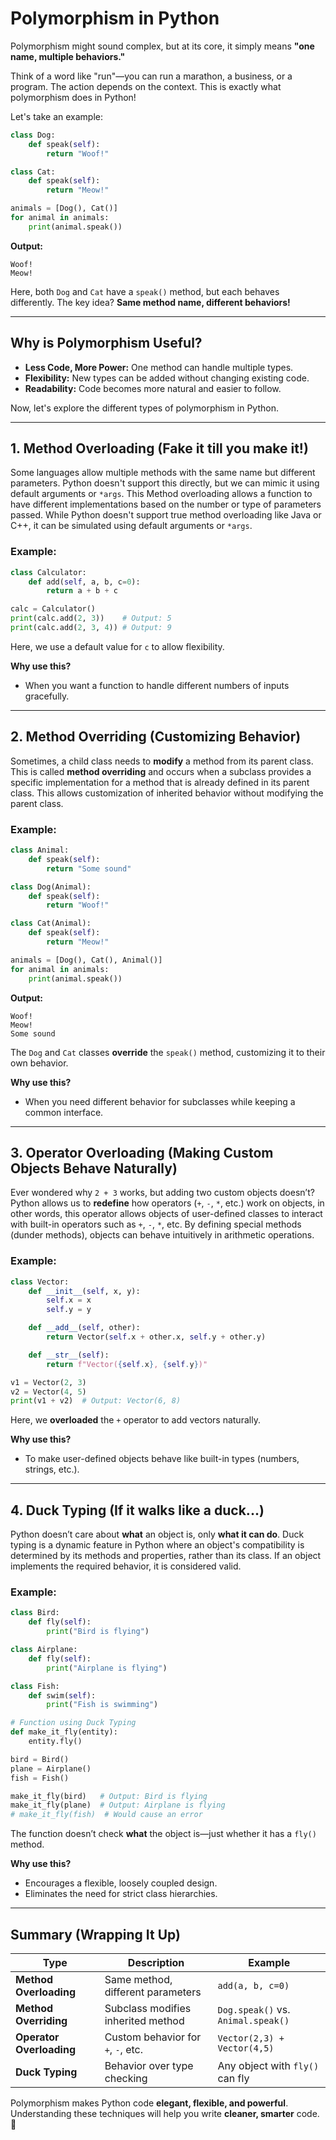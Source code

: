 # Polymorphism in Python 
Polymorphism might sound complex, but at its core, it simply means **"one name, multiple behaviors."**

Think of a word like "run"—you can run a marathon, a business, or a program. The action depends on the context. This is exactly what polymorphism does in Python!

Let's take an example:
```python
class Dog:
    def speak(self):
        return "Woof!"

class Cat:
    def speak(self):
        return "Meow!"

animals = [Dog(), Cat()]
for animal in animals:
    print(animal.speak())
```
**Output:**
```
Woof!
Meow!
```
Here, both `Dog` and `Cat` have a `speak()` method, but each behaves differently. The key idea? **Same method name, different behaviors!**

---

## Why is Polymorphism Useful?
- **Less Code, More Power:** One method can handle multiple types.
- **Flexibility:** New types can be added without changing existing code.
- **Readability:** Code becomes more natural and easier to follow.

Now, let's explore the different types of polymorphism in Python.

---

## 1. Method Overloading (Fake it till you make it!)
Some languages allow multiple methods with the same name but different parameters. Python doesn't support this directly, but we can mimic it using default arguments or `*args`. This Method overloading allows a function to have different implementations based on the number or type of parameters passed. While Python doesn't support true method overloading like Java or C++, it can be simulated using default arguments or `*args`.


### Example:
```python
class Calculator:
    def add(self, a, b, c=0):
        return a + b + c

calc = Calculator()
print(calc.add(2, 3))    # Output: 5
print(calc.add(2, 3, 4)) # Output: 9
```
Here, we use a default value for `c` to allow flexibility.

**Why use this?**
- When you want a function to handle different numbers of inputs gracefully.

---

## 2. Method Overriding (Customizing Behavior)
Sometimes, a child class needs to **modify** a method from its parent class. This is called **method overriding** and occurs when a subclass provides a specific implementation for a method that is already defined in its parent class. This allows customization of inherited behavior without modifying the parent class.


### Example:
```python
class Animal:
    def speak(self):
        return "Some sound"

class Dog(Animal):
    def speak(self):
        return "Woof!"

class Cat(Animal):
    def speak(self):
        return "Meow!"

animals = [Dog(), Cat(), Animal()]
for animal in animals:
    print(animal.speak())
```
**Output:**
```
Woof!
Meow!
Some sound
```
The `Dog` and `Cat` classes **override** the `speak()` method, customizing it to their own behavior.

**Why use this?**
- When you need different behavior for subclasses while keeping a common interface.

---

## 3. Operator Overloading (Making Custom Objects Behave Naturally)
Ever wondered why `2 + 3` works, but adding two custom objects doesn’t? Python allows us to **redefine** how operators (`+`, `-`, `*`, etc.) work on objects, in other words, this operator allows objects of user-defined classes to interact with built-in operators such as `+`, `-`, `*`, etc. By defining special methods (dunder methods), objects can behave intuitively in arithmetic operations.


### Example:
```python
class Vector:
    def __init__(self, x, y):
        self.x = x
        self.y = y

    def __add__(self, other):
        return Vector(self.x + other.x, self.y + other.y)

    def __str__(self):
        return f"Vector({self.x}, {self.y})"

v1 = Vector(2, 3)
v2 = Vector(4, 5)
print(v1 + v2)  # Output: Vector(6, 8)
```
Here, we **overloaded** the `+` operator to add vectors naturally.

**Why use this?**
- To make user-defined objects behave like built-in types (numbers, strings, etc.).

---

## 4. Duck Typing (If it walks like a duck...)
Python doesn’t care about **what** an object is, only **what it can do**. Duck typing is a dynamic feature in Python where an object's compatibility is determined by its methods and properties, rather than its class. If an object implements the required behavior, it is considered valid.


### Example:
```python
class Bird:
    def fly(self):
        print("Bird is flying")

class Airplane:
    def fly(self):
        print("Airplane is flying")

class Fish:
    def swim(self):
        print("Fish is swimming")

# Function using Duck Typing
def make_it_fly(entity):
    entity.fly()

bird = Bird()
plane = Airplane()
fish = Fish()

make_it_fly(bird)   # Output: Bird is flying
make_it_fly(plane)  # Output: Airplane is flying
# make_it_fly(fish)  # Would cause an error
```
The function doesn’t check **what** the object is—just whether it has a `fly()` method. 

**Why use this?**
- Encourages a flexible, loosely coupled design.
- Eliminates the need for strict class hierarchies.

---

## Summary (Wrapping It Up)
| Type | Description | Example |
|------|------------|---------|
| **Method Overloading** | Same method, different parameters | `add(a, b, c=0)` |
| **Method Overriding** | Subclass modifies inherited method | `Dog.speak()` vs. `Animal.speak()` |
| **Operator Overloading** | Custom behavior for `+`, `-`, etc. | `Vector(2,3) + Vector(4,5)` |
| **Duck Typing** | Behavior over type checking | Any object with `fly()` can fly |

Polymorphism makes Python code **elegant, flexible, and powerful**. Understanding these techniques will help you write **cleaner, smarter** code. 🚀

